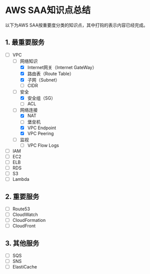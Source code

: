 # AWS SAA知识点总结

以下为AWS SAA按重要度分类的知识点，其中打钩的表示内容已经完成。

## 1. 最重要服务

- [ ] VPC
   - [ ] 网络知识
      - [x] Internet网关（Internet GateWay）
      - [x] 路由表（Route Table）
      - [x] 子网（Subnet）
      - [ ] CIDR
   - [ ] 安全
      - [x] 安全组（SG）
      - [ ] ACL
   - [ ] 网络连接
      - [x] NAT
      - [ ] 堡垒机
      - [x] VPC Endpoint
      - [x] VPC Peering
   - [ ] 监视
      - [ ] VPC Flow Logs
- [ ] IAM
- [ ] EC2
- [ ] ELB
- [ ] RDS
- [ ] S3
- [ ] Lambda

## 2. 重要服务

- [ ] Route53
- [ ] CloudWatch
- [ ] CloudFormation
- [ ] CloudFront

## 3. 其他服务

- [ ] SQS
- [ ] SNS
- [ ] ElastiCache
